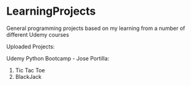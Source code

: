 # LearningProjects
General programming projects based on my learning from a number of different Udemy courses

Uploaded Projects:

Udemy Python Bootcamp - Jose Portilla:
1. Tic Tac Toe
2. BlackJack
